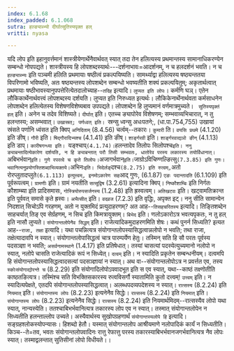 ```yaml
---
index: 6.1.68
index_padded: 6.1.068
sutra: हल्ङ्याब्भ्यो दीर्घात्सुतिस्यपृक्त हल्
vritti: nyasa

---
```

यदि लोप इति इहानुवर्त्तमानं शास्त्रीयेणार्थेनैवार्थवत् स्यात् तदा तेन हलित्यस्य प्रथमान्तस्य सामानाधिकरण्येन सम्बन्धो नोपपद्यते। शास्त्रीयस्य हि लोपशब्दस्यार्थः---दर्शनाभावः=आदर्शनम्, न च हलदर्शनं भवति। न च `हल्ङ्याब्भ्यः` इति पञ्चमी हलिति प्रथमायाः षष्ठीत्वं प्रकल्पयिष्यति। सामर्थ्याद्वा हलित्यस्य षष्ठ्यन्ततया विपरिणामो भविष्यति, अतः षष्ठ्यन्तस्य लोपशब्देन सम्बन्धो भवष्यतीति शक्यं प्रकल्पयितुम्; अकृतार्थत्वात् प्रथमायाः षष्ठीभावस्यानुपपत्तेरित्येतदालोच्याह--`तदिह` इत्यादि। `लुप्यत इति लोपः`। कर्मणि घञ्। एतेन लौकिकार्थेनार्थवत्त्वं लोपशब्दस्य दर्शयति। लुप्यत इति निरुध्यत इत्यर्थः। लौकिकेनार्थेनार्थवता कर्मसाधनेन लोपशब्देन हलित्येतस्य विशेषणविशेष्यबाव उपपद्यते। लोपशब्देन हि लुप्यमानं वर्णमात्रमुच्यते। ` सुतिस्यपृक्तं हल्` इति। अनेन च तदेव विशिष्यते। `दीर्घात्` इति। एतच्च ङ्यापोरेव विशेषणम्; सम्भवाव्यभिचारात्, न तु हलन्तस्य; असम्भवात्। `उखास्रत्; पर्णध्वत् इति। `स्रन्सु ध्वन्सु अधःपतने;, (धा.पा.754,755) उखायां स्रंसते पर्णानि ध्वंसत इति क्विप् `अनिदिताम्` (8.4.56) चर्त्वम्--तकारः। `कुमारी` ति। `वयसि प्रथमे` (4.1.20) इति ङीष्। `गौरी` इति। `षिद्गौरादिभ्यश्च` (4.1.41) इति ङीष्। `शार्ङ्गरवी` इति। `शार्ङ्गरवाद्यञो ङीन्` (4.1.13) इति डाप्। `कारीषगन्ध्या इति। `यङ्श्चाप्` (4.1.74)।
`हलन्तादेव तिलोपः सिलोपश्च` इति। ननु ङ्याबन्तादित्येकारेण दर्शयति, न हि ङ्याबन्तात् परौ तिसी सम्भवतः, धातोरेव परस्य लकारस्य तयोर्विधानात्। `अबिभर्भवान्` इति। गुणे रपरत्वे च कृते तिलोपः। `अजागर्भवान्` इति। `जाग्रोऽविचिण्णल्ङित्सु` (7.3.85) इति गुणः। भवानित्यनुप्रयोगस्तिशब्दाभिव्यक्तये। `अभिनः` इति। भिदेर्लङ् `दश्च` (8.2.75) इति रुत्वम्, `अतो रोरप्लुतादप्लुते` (6.1.113) इत्युत्त्वम्, इनमोऽकारेण सह `आद् गुणः, (6.1.87) `एङः पदान्तादति` (6.1.109) इति पूर्वरूपत्वम्। `ग्रामणीः` इति। ग्रामं नयतीति `सत्सूद्विष` (3.2.61) इत्यादिना क्विप्। `निष्कौशाम्बिः` इति निर्गतः कौशाम्ब्या इति प्रादिसमासः, `गोस्त्रियोरुपसर्जनस्य` (1.2.48) इति ह्रस्वत्वम्। `अतिखटवः` इति। खट्वामतिक्रान्त इति पूर्ववत् समासे कृते ह्रस्वः। `अभैत्सीत्` इति। `वदव्रज` (7.2.3) इति वृद्धिः, अपृक्त इट्। ननु सीति सामान्येन निदशात् सिचोऽपि गरहणम्, अतो न युक्तमिदं प्रत्युदाहरणम्? अत आह--`तिसहचरितस्य` इत्यादि। तिङ्तिशब्देन साहचर्यात् तिङ् एव सेर्ग्रहणम्, न सिच इति किमत्रायुक्तम्। `बिभेद` इति। णलोऽकारोऽत्र भवत्यपृकतः, न तु हल् इति नासौ लुप्यते।
`संयोगान्तलोपेनैव सिद्धम्` इति। राजेत्यादिकमुदाहरणमिति शेषः। कथं पुनर्न सिध्यति? इत्यत आह--`राजा, तक्षा` इत्यादि। यथा पचन्नित्यत्र संयोगान्तलोपस्यासिद्धत्वान्नलोपो न भवति; तथा राजा, तक्षेत्यादावपि न स्यात्। संयोगान्तलोपासिद्धत्वं चात्र पारम्पर्येण हेतुः। तस्मिन् सति हि सौ परतः पूर्वस्य पदसञ्ज्ञा न भवति; `असर्वनामस्थाने` (1.4.17) इति प्रतिषेधात्। तस्यां चासत्यां पदस्येत्युच्यमानो नलोपो न स्यात्, नलोपे चासति राजेत्यादिकं रूपं न सिध्येत्। `दत्वम्` इति। न स्यादिति प्रकृतेन सम्बन्धनीयम्। दत्वमपि हि संयोगान्तलोपस्यासिद्धत्वादसत्यां पदसञ्ज्ञायां न स्यात्। अथ वा--संयोगान्तलोपोऽत्र न प्रवर्त्तत एव, तस्य `स्कोःसंयोगाद्योरन्ते च` (8.2.29) इति संयोगादिलोपोऽपवादभूत इति स एव स्यात्, यथा--काष्ठं तक्ष्णोतीति काष्ठतङित्यत्र। तस्मिंश्च सति विभक्तिसकारस्य रुत्वविसर्गौ स्यातामिति कुतो दत्त्वम्! `उत्त्वम्` इति। न स्यादित्यपेक्षते, एतदपि संयोगान्तलोपस्यासिद्धत्वात्। अलब्धपदव्यपदेशस्य न स्यात्। `रात्सस्य` (8.2.24) इति `नियमात्` इति। `संयोगान्तस्य लोपः` (8.2.23) इत्यनेनैव सिद्धेः। `रात्सस्य` (8.2.24) इति `नियमात्` इति। `संयोगान्तस्य लोपः` (8.2.23) इत्यनेनैव सिद्धेः। `रात्सस्य` (8.2.24) इति नियमार्थमिदम्--रात्सस्यैव लोपो यथा स्यात्, नान्यस्येति। ततश्चाबिभर्भवानित्यत्र तकारस्य लोप एव न स्यात्। तस्मात् संयोगान्तलोपेन न सिध्यतीति हलन्ताल्लोप उच्यते।
अस्यैवार्थस्य सुखोपग्रहणार्थं `संयोगान्तस्यलोपे हि` इत्यादि। सङ्ग्रहश्लोकस्योपन्यासः। हिशब्दो हेतौ। यस्मात् संयोगान्तलोप आश्रीयमाणे नलोपादिकं कार्यं न सिध्यतीति। किञ्च--ते=तव, भवतः संयोगान्तलोपवादिनः रात्तु रेफात्तु परस्य तकारस्याबिभर्भवानजगर्भवानित्यत्र नैव लोपः स्यात्। तस्माद्वलन्तात् सुतिसीनां लोपो विधीयते।।